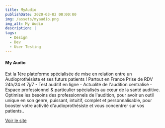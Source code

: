 ```yaml
---
title: MyAudio
publishDate: 2020-03-02 00:00:00
img: /assets/myaudio.png
img_alt: My Audio
description: |
tags:
  - Design
  - Dev
  - User Testing
---
```

<div>
<h4>My Audio</h4>
<p>Est la 1ère plateforme spécialisée de mise en relation entre un Audioprothésiste et ses futurs patients ! Partout en France 
Prise de RDV 24h/24 et 7j/7 - Test auditif en ligne - Actualité de l'audition centralisé - Espace professionnel & particulier spécialisés au cœur de la santé auditive. 
Optimise les besoins des professionnels de l'audition, pour avoir un outil unique en son genre, puissant, intuitif, complet et personnalisable, pour booster votre activité d'audioprothésiste et vous concentrer sur vos patients..</p>
  <a href="https://www.myaudio.fr" class="btn btn-primary">Voir le site</a>
</div>
